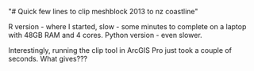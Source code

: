 "# Quick few lines to clip meshblock 2013 to nz coastline" 

R version - where I started, slow - some minutes to complete on a laptop with 48GB RAM and 4 cores.
Python version - even slower.

Interestingly, running the clip tool in ArcGIS Pro just took a couple of seconds. What gives???

